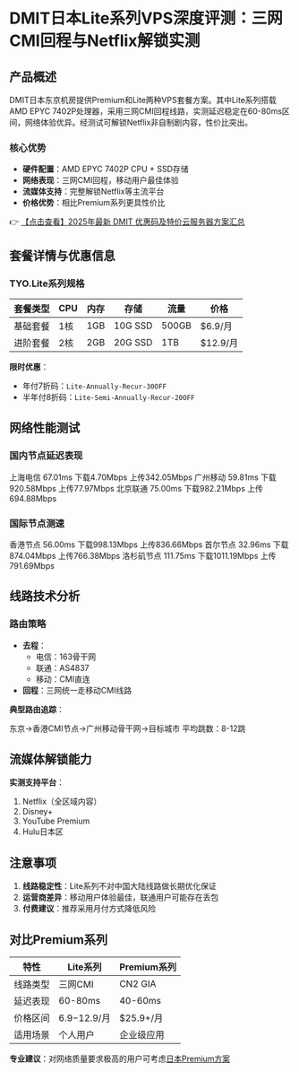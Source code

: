 # DMIT日本Lite系列VPS深度评测：三网CMI回程与Netflix解锁实测

## 产品概述

DMIT日本东京机房提供Premium和Lite两种VPS套餐方案。其中Lite系列搭载AMD EPYC 7402P处理器，采用三网CMI回程线路，实测延迟稳定在60-80ms区间，网络体验优异。经测试可解锁Netflix非自制剧内容，性价比突出。

### 核心优势
- **硬件配置**：AMD EPYC 7402P CPU + SSD存储
- **网络表现**：三网CMI回程，移动用户最佳体验
- **流媒体支持**：完整解锁Netflix等主流平台
- **价格优势**：相比Premium系列更具性价比

👉 [【点击查看】2025年最新 DMIT 优惠码及特价云服务器方案汇总](https://bit.ly/dmit_coupon)

## 套餐详情与优惠信息

### TYO.Lite系列规格
| 套餐类型 | CPU | 内存 | 存储 | 流量 | 价格 |
|---------|-----|------|------|------|------|
| 基础套餐 | 1核 | 1GB | 10G SSD | 500GB | $6.9/月 |
| 进阶套餐 | 2核 | 2GB | 20G SSD | 1TB | $12.9/月 |

**限时优惠**：
- 年付7折码：`Lite-Annually-Recur-30OFF`
- 半年付8折码：`Lite-Semi-Annually-Recur-20OFF`

## 网络性能测试

### 国内节点延迟表现

上海电信   67.01ms  下载4.70Mbps  上传342.05Mbps
广州移动   59.81ms  下载920.58Mbps 上传77.97Mbps
北京联通   75.00ms  下载982.21Mbps 上传694.88Mbps

### 国际节点测速

香港节点   56.00ms  下载998.13Mbps 上传836.66Mbps
首尔节点   32.96ms  下载874.04Mbps 上传766.38Mbps
洛杉矶节点 111.75ms 下载1011.19Mbps 上传791.69Mbps

## 线路技术分析

### 路由策略
- **去程**：
  - 电信：163骨干网
  - 联通：AS4837
  - 移动：CMI直连
- **回程**：三网统一走移动CMI线路

**典型路由追踪**：

东京→香港CMI节点→广州移动骨干网→目标城市
平均跳数：8-12跳

## 流媒体解锁能力

**实测支持平台**：
1. Netflix（全区域内容）
2. Disney+
3. YouTube Premium
4. Hulu日本区

## 注意事项

1. **线路稳定性**：Lite系列不对中国大陆线路做长期优化保证
2. **运营商差异**：移动用户体验最佳，联通用户可能存在丢包
3. **付费建议**：推荐采用月付方式降低风险

## 对比Premium系列

| 特性        | Lite系列       | Premium系列    |
|------------|---------------|---------------|
| 线路类型    | 三网CMI        | CN2 GIA        |
| 延迟表现    | 60-80ms       | 40-60ms       |
| 价格区间    | $6.9-$12.9/月 | $25.9+/月     |
| 适用场景    | 个人用户       | 企业级应用     |

**专业建议**：对网络质量要求极高的用户可考虑[日本Premium方案](https://bit.ly/dmit_coupon)